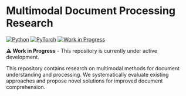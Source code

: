 # Multimodal Document Processing Research

[![Python](https://img.shields.io/badge/Python-3.8+-blue.svg)](https://www.python.org/downloads/)
[![PyTorch](https://img.shields.io/badge/PyTorch-2.0+-red.svg)](https://pytorch.org/)
[![Work in Progress](https://img.shields.io/badge/Status-Work%20in%20Progress-orange.svg)]()

**⚠️ Work in Progress** - This repository is currently under active development.

This repository contains research on multimodal methods for document understanding and processing. We systematically evaluate existing approaches and propose novel solutions for improved document comprehension.
